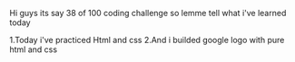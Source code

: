 Hi guys its say 38 of 100 coding challenge so lemme tell what i've learned today

1.Today i've practiced Html and css
2.And i builded google logo with pure html and css

